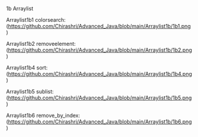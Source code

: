 1b Arraylist

Arraylist1b1 colorsearch:(https://github.com/Chirashri/Advanced_Java/blob/main/Arraylist1b/1b1.png)

Arraylist1b2 removeelement:(https://github.com/Chirashri/Advanced_Java/blob/main/Arraylist1b/1b2.png)

Arraylist1b4 sort:(https://github.com/Chirashri/Advanced_Java/blob/main/Arraylist1b/1b4.png)

Arraylist1b5 sublist:(https://github.com/Chirashri/Advanced_Java/blob/main/Arraylist1b/1b5.png)

Arraylist1b6 remove_by_index:(https://github.com/Chirashri/Advanced_Java/blob/main/Arraylist1b/1b6.png)

